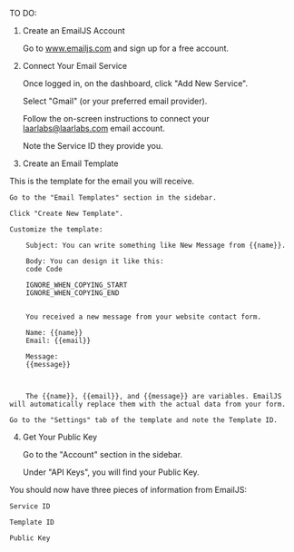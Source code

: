 TO DO:

1. Create an EmailJS Account

   Go to www.emailjs.com and sign up for a free account.

2. Connect Your Email Service

   Once logged in, on the dashboard, click "Add New Service".

   Select "Gmail" (or your preferred email provider).

   Follow the on-screen instructions to connect your laarlabs@laarlabs.com email account.

   Note the Service ID they provide you.

3. Create an Email Template

This is the template for the email you will receive.

    Go to the "Email Templates" section in the sidebar.

    Click "Create New Template".

    Customize the template:

        Subject: You can write something like New Message from {{name}}.

        Body: You can design it like this:
        code Code

        IGNORE_WHEN_COPYING_START
        IGNORE_WHEN_COPYING_END


        You received a new message from your website contact form.

        Name: {{name}}
        Email: {{email}}

        Message:
        {{message}}



        The {{name}}, {{email}}, and {{message}} are variables. EmailJS will automatically replace them with the actual data from your form.

    Go to the "Settings" tab of the template and note the Template ID.

4. Get Your Public Key

   Go to the "Account" section in the sidebar.

   Under "API Keys", you will find your Public Key.

You should now have three pieces of information from EmailJS:

    Service ID

    Template ID

    Public Key
